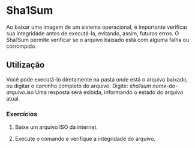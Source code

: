﻿# Sha1Sum

Ao baixar uma imagem de um sistema operacional, é importante verificar sua integridade antes de executá-la, evitando, assim, futuros erros.
O Sha1Sum permite verificar se o arquivo baixado está com alguma falha ou corrompido.

## Utilização

Você pode executá-lo diretamente na pasta onde está o arquivo baixado, ou digitar o caminho completo do arquivo. Digite:
*sha1sum nome-do-arquivo.iso*
Uma resposta será exibida, informando o estado do arquivo atual.

### Exercícios

1. Baixe um arquivo ISO da internet.

2. Execute o comando e verifique a integridade do arquivo.